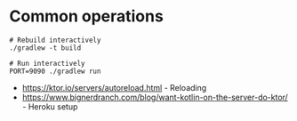 # Common operations

```
# Rebuild interactively
./gradlew -t build

# Run interactively
PORT=9090 ./gradlew run
```

* https://ktor.io/servers/autoreload.html - Reloading
* https://www.bignerdranch.com/blog/want-kotlin-on-the-server-do-ktor/ - Heroku setup
